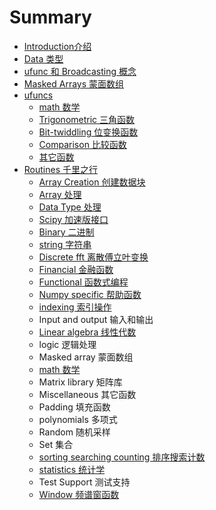 # Summary

* [Introduction介绍](README.md)
* [Data 类型](chapter1.md)
* [ufunc 和 Broadcasting 概念](ufunc-broadcasting.md)
* [Masked Arrays 蒙面数组](masked-arrays.md)
* [ufuncs](ufuncs.md)
  * [math 数学](ufuncs/math.md)
  * [Trigonometric 三角函数](ufuncs/trigonometric.md)
  * [Bit-twiddling 位变换函数](ufuncs/bit-twiddling.md)
  * [Comparison 比较函数](ufuncs/comparison.md)
  * [其它函数](ufuncs/floating.md)
* [Routines 千里之行](routines.md)
  * [Array Creation 创建数据块](routines/array-creation.md)
  * [Array 处理](routines/array-manipulation.md)
  * [Data Type 处理](routines/data-type.md)
  * [Scipy 加速版接口](routines/scipy.md)
  * [Binary 二进制](routines/binary.md)
  * [string 字符串](routines/string.md)
  * [Discrete fft 离散傅立叶变换](routines/discrete-fft.md)
  * [Financial 金融函数](routines/financial.md)
  * [Functional 函数式编程](routines/functional.md)
  * [Numpy specific 帮助函数](routines/numpy-specific.md)
  * [indexing 索引操作](routines/indexing.md)
  * Input and output 输入和输出
  * [Linear algebra 线性代数](routines/linear-algebra.md)
  * logic 逻辑处理
  * Masked array 蒙面数组
  * [math 数学](routines/math.md)
  * Matrix library 矩阵库
  * Miscellaneous 其它函数
  * Padding 填充函数
  * polynomials 多项式
  * Random 随机采样
  * Set 集合
  * [sorting searching counting 排序搜索计数](routines/sorting-searching-counting.md)
  * [statistics 统计学](routines/statistics.md)
  * Test Support 测试支持
  * [Window 频谱窗函数](routines/window.md)

